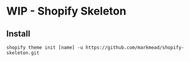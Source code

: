 # WIP - Shopify Skeleton

## Install

```
shopify theme init [name] -u https://github.com/markmead/shopify-skeleton.git
```
